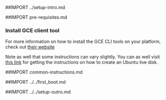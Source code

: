 ##IMPORT ../setup-intro.md

##IMPORT pre-requisites.md

### Install GCE client tool

For more information on how to install the GCE CLI tools on your platform, check out [their website](https://cloud.google.com/compute/)

Note as well that some instructions can vary slightly. You can as well visit [this link](http://www.ubuntu.com/download/desktop/create-a-usb-stick-on-mac-osx)
for getting the instructions on how to create an Ubuntu live disk.

##IMPORT common-instructions.md

##IMPORT ../../first_boot.md

##IMPORT ../../setup-outro.md
